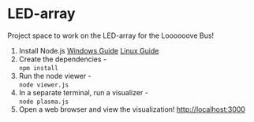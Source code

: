 # LED-array

Project space to work on the LED-array for the Loooooove Bus! 

1. Install Node.js 
[Windows Guide](http://blog.teamtreehouse.com/install-node-js-npm-windows) [Linux Guide](https://nodejs.org/en/download/package-manager/)
1. Create the dependencies -  
  `npm install`
1. Run the node viewer -  
  `node viewer.js`
1. In a separate terminal, run a visualizer -  
  `node plasma.js`
1. Open a web browser and view the visualization! [http://localhost:3000](http://localhost:3000)
